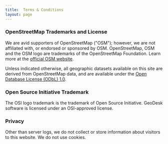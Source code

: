 ```yaml
---
title:  Terms & Conditions
layout: page
---
```


<div class="text-container" markdown="1">

### OpenStreetMap Trademarks and License

We are avid supporters of OpenStreetMap ("OSM"); however, we are not affiliated with, or endorsed or sponsored by OSM. OpenStreetMap, OSM and the OSM logo are trademarks
of the OpenStreetMap Foundation. Learn more at the [official OSM website](http://wiki.openstreetmap.org).

Unless indicated otherwise, all geographic datasets available on this site are derived
from OpenStreetMap data, and are available under the [Open Database License (ODbL) 1.0](https://opendatacommons.org/licenses/odbl/1-0/).

### Open Source Initiative Trademark

The OSI logo trademark is the trademark of Open Source Initiative. GeoDesk software is licensed under an OSI-approved license.

### Privacy

Other than server logs, we do not collect or store information about visitors to this website. We do not use cookies.

</div>